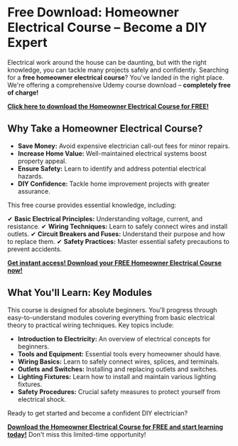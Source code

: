 # Free Download: Homeowner Electrical Course – Become a DIY Expert

Electrical work around the house can be daunting, but with the right knowledge, you can tackle many projects safely and confidently. Searching for a **free homeowner electrical course**? You've landed in the right place. We're offering a comprehensive Udemy course download – **completely free of charge!**

[**Click here to download the Homeowner Electrical Course for FREE!**](https://udemywork.com/homeowner-electrical-course)

## Why Take a Homeowner Electrical Course?

*   **Save Money:** Avoid expensive electrician call-out fees for minor repairs.
*   **Increase Home Value:** Well-maintained electrical systems boost property appeal.
*   **Ensure Safety:** Learn to identify and address potential electrical hazards.
*   **DIY Confidence:** Tackle home improvement projects with greater assurance.

This free course provides essential knowledge, including:

✔ **Basic Electrical Principles:** Understanding voltage, current, and resistance.
✔ **Wiring Techniques:** Learn to safely connect wires and install outlets.
✔ **Circuit Breakers and Fuses:** Understand their purpose and how to replace them.
✔ **Safety Practices:** Master essential safety precautions to prevent accidents.

[**Get instant access! Download your FREE Homeowner Electrical Course now!**](https://udemywork.com/homeowner-electrical-course)

## What You'll Learn: Key Modules

This course is designed for absolute beginners. You'll progress through easy-to-understand modules covering everything from basic electrical theory to practical wiring techniques. Key topics include:

*   **Introduction to Electricity:** An overview of electrical concepts for beginners.
*   **Tools and Equipment:** Essential tools every homeowner should have.
*   **Wiring Basics:** Learn to safely connect wires, splices, and terminals.
*   **Outlets and Switches:** Installing and replacing outlets and switches.
*   **Lighting Fixtures:** Learn how to install and maintain various lighting fixtures.
*   **Safety Procedures:** Crucial safety measures to protect yourself from electrical shock.

Ready to get started and become a confident DIY electrician?

[**Download the Homeowner Electrical Course for FREE and start learning today!**](https://udemywork.com/homeowner-electrical-course) Don't miss this limited-time opportunity!
